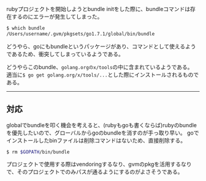 rubyプロジェクトを開始しようとbundle initをした際に、bundleコマンドは存在するのにエラーが発生してしまった。

```bash
$ which bundle
/Users/username/.gvm/pkgsets/go1.7.1/global/bin/bundle
```

どうやら、goにもbundleというパッケージがあり、コマンドとして使えるようであるため、衝突してしまっているようである。

どうやらこのbundle、`golang.orgのx/tools`の中に含まれているようである。
適当に`$ go get golang.org/x/tools/...`とした際にインストールされるものである。

----

## 対応
globalでbundleを叩く機会を考えると、(rubyもgoも書くならば)rubyのbundleを優先したいので、グローバルからgoのbundleを消すのが手っ取り早い。
goでインストールしたbinファイルは削除コマンドはないため、直接削除する。

```bash
$ rm $GOPATH/bin/bundle
```

プロジェクトで使用する際はvendoringするなり、gvmのpkgを活用するなりで、そのプロジェクトでのみパスが通るようにするのがよさそうである。
